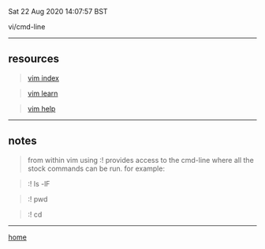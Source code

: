 Sat 22 Aug 2020 14:07:57 BST

vi/cmd-line

___

## resources

> [vim index](./vi-index.md)

> [vim learn](vi-learn.md)

> [vim help](vi-help.md)

___

## notes

> from within vim using :! provides access to the cmd-line where all the stock commands can be run. for example:

> :! ls -lF

> :! pwd

> :! cd

___

[home](./home.md)
